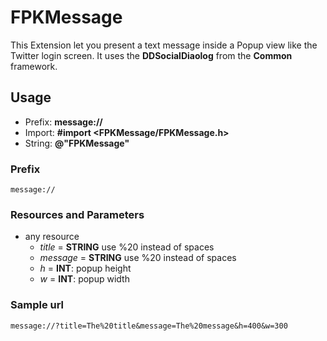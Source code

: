 # FPKMessage

This Extension let you present a text message inside a Popup view like the Twitter login screen.
It uses the **DDSocialDiaolog** from the **Common** framework.

## Usage

* Prefix: **message://**
* Import: **#import <FPKMessage/FPKMessage.h>**
* String: **@"FPKMessage"**

### Prefix

	message://

### Resources and Parameters

* any resource
	* *title* = **STRING** use %20 instead of spaces
	* *message* = **STRING** use %20 instead of spaces
	* *h* = **INT**: popup height
	* *w* = **INT**: popup width

### Sample url

	message://?title=The%20title&message=The%20message&h=400&w=300